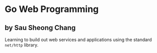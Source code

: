 # Go Web Programming
## by Sau Sheong Chang

Learning to build out web services and applications using the standard `net/http` library.
